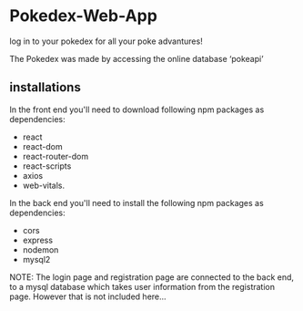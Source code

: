 # Pokedex-Web-App
log in to your pokedex for all your poke advantures!


The Pokedex was made by accessing the online database ‘pokeapi’

## installations
In the front end you'll need to download following npm packages as dependencies: 
- react
- react-dom
- react-router-dom
- react-scripts
- axios
- web-vitals.


In the back end you'll need to install the following npm packages as dependencies: 
- cors
- express
- nodemon
- mysql2



NOTE: The login page and registration page are connected to the back end, to a mysql database which takes user information from the registration page. However that is not included here...


